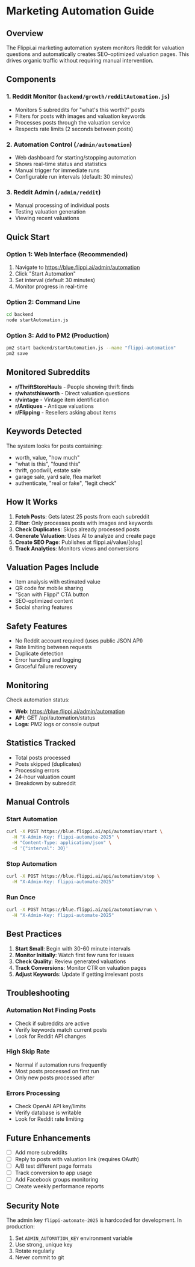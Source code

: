 # Marketing Automation Guide

## Overview

The Flippi.ai marketing automation system monitors Reddit for valuation questions and automatically creates SEO-optimized valuation pages. This drives organic traffic without requiring manual intervention.

## Components

### 1. Reddit Monitor (`backend/growth/redditAutomation.js`)
- Monitors 5 subreddits for "what's this worth?" posts
- Filters for posts with images and valuation keywords
- Processes posts through the valuation service
- Respects rate limits (2 seconds between posts)

### 2. Automation Control (`/admin/automation`)
- Web dashboard for starting/stopping automation
- Shows real-time status and statistics
- Manual trigger for immediate runs
- Configurable run intervals (default: 30 minutes)

### 3. Reddit Admin (`/admin/reddit`) 
- Manual processing of individual posts
- Testing valuation generation
- Viewing recent valuations

## Quick Start

### Option 1: Web Interface (Recommended)
1. Navigate to https://blue.flippi.ai/admin/automation
2. Click "Start Automation"
3. Set interval (default 30 minutes)
4. Monitor progress in real-time

### Option 2: Command Line
```bash
cd backend
node startAutomation.js
```

### Option 3: Add to PM2 (Production)
```bash
pm2 start backend/startAutomation.js --name "flippi-automation"
pm2 save
```

## Monitored Subreddits

- **r/ThriftStoreHauls** - People showing thrift finds
- **r/whatsthisworth** - Direct valuation questions
- **r/vintage** - Vintage item identification
- **r/Antiques** - Antique valuations
- **r/Flipping** - Resellers asking about items

## Keywords Detected

The system looks for posts containing:
- worth, value, "how much"
- "what is this", "found this"
- thrift, goodwill, estate sale
- garage sale, yard sale, flea market
- authenticate, "real or fake", "legit check"

## How It Works

1. **Fetch Posts**: Gets latest 25 posts from each subreddit
2. **Filter**: Only processes posts with images and keywords
3. **Check Duplicates**: Skips already processed posts
4. **Generate Valuation**: Uses AI to analyze and create page
5. **Create SEO Page**: Publishes at flippi.ai/value/[slug]
6. **Track Analytics**: Monitors views and conversions

## Valuation Pages Include

- Item analysis with estimated value
- QR code for mobile sharing
- "Scan with Flippi" CTA button
- SEO-optimized content
- Social sharing features

## Safety Features

- No Reddit account required (uses public JSON API)
- Rate limiting between requests
- Duplicate detection
- Error handling and logging
- Graceful failure recovery

## Monitoring

Check automation status:
- **Web**: https://blue.flippi.ai/admin/automation
- **API**: GET /api/automation/status
- **Logs**: PM2 logs or console output

## Statistics Tracked

- Total posts processed
- Posts skipped (duplicates)
- Processing errors
- 24-hour valuation count
- Breakdown by subreddit

## Manual Controls

### Start Automation
```bash
curl -X POST https://blue.flippi.ai/api/automation/start \
  -H "X-Admin-Key: flippi-automate-2025" \
  -H "Content-Type: application/json" \
  -d '{"interval": 30}'
```

### Stop Automation
```bash
curl -X POST https://blue.flippi.ai/api/automation/stop \
  -H "X-Admin-Key: flippi-automate-2025"
```

### Run Once
```bash
curl -X POST https://blue.flippi.ai/api/automation/run \
  -H "X-Admin-Key: flippi-automate-2025"
```

## Best Practices

1. **Start Small**: Begin with 30-60 minute intervals
2. **Monitor Initially**: Watch first few runs for issues
3. **Check Quality**: Review generated valuations
4. **Track Conversions**: Monitor CTR on valuation pages
5. **Adjust Keywords**: Update if getting irrelevant posts

## Troubleshooting

### Automation Not Finding Posts
- Check if subreddits are active
- Verify keywords match current posts
- Look for Reddit API changes

### High Skip Rate
- Normal if automation runs frequently
- Most posts processed on first run
- Only new posts processed after

### Errors Processing
- Check OpenAI API key/limits
- Verify database is writable
- Look for Reddit rate limiting

## Future Enhancements

- [ ] Add more subreddits
- [ ] Reply to posts with valuation link (requires OAuth)
- [ ] A/B test different page formats
- [ ] Track conversion to app usage
- [ ] Add Facebook groups monitoring
- [ ] Create weekly performance reports

## Security Note

The admin key `flippi-automate-2025` is hardcoded for development. In production:
1. Set `ADMIN_AUTOMATION_KEY` environment variable
2. Use strong, unique key
3. Rotate regularly
4. Never commit to git